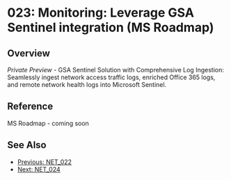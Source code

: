 ﻿# 023: Monitoring: Leverage GSA Sentinel integration (MS Roadmap)

## Overview

*Private Preview* - GSA Sentinel Solution with Comprehensive Log Ingestion: Seamlessly ingest network access traffic logs, enriched Office 365 logs, and remote network health logs into Microsoft Sentinel.

## Reference

MS Roadmap - coming soon

## See Also
- [Previous: NET_022](NET_022.md)
- [Next: NET_024](NET_024.md)
